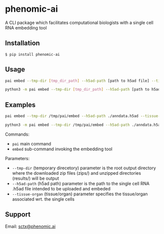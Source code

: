 # phenomic-ai

A CLI package which facilitates computational biologists with a single cell RNA embedding tool

## Installation

`$ pip install phenomic-ai`

## Usage

```bash
pai embed --tmp-dir [tmp_dir_path] --h5ad-path [path to h5ad file] --tissue-organ [tissue organ]

python3 -m pai embed --tmp-dir [tmp_dir_path] --h5ad-path [path to h5ad file] --tissue-organ [tissue organ]
```

## Examples

```bash
pai embed --tmp-dir /tmp/pai/embed --h5ad-path ./anndata.h5ad --tissue-organ adipose

python3 -m pai embed --tmp-dir /tmp/pai/embed --h5ad-path ./anndata.h5ad --tissue-organ adipose
```

Commands:

- `pai` main command
- `embed` sub-command invoking the embedding tool

Parameters:

- `--tmp-dir` (temporary direcetory) parameter is the root output directory where the downloaded zip files (zips/) and unzipped directories (results/) will be output
- `--h5ad-path` (h5ad path) parameter is the path to the single cell RNA .h5ad file intended to be uploaded and embeded
- `--tissue-organ` (tissue/organ) parameter specifies the tissue/organ associated wrt. the single cells

## Support

Email: <sctx@phenomic.ai>
